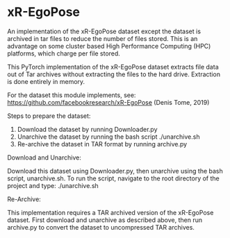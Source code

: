 # xR-EgoPose
 An implementation of the xR-EgoPose dataset except the dataset is archived in tar files to reduce the number of files stored.  This is an advantage on some cluster based High Performance Computing (HPC) platforms, which charge per file stored.
 
 This PyTorch implementation of the xR-EgoPose dataset extracts file data out of Tar archives without extracting the files to the hard drive.  Extraction is done entirely in memory.
 
 For the dataset this module implements, see: https://github.com/facebookresearch/xR-EgoPose (Denis Tome, 2019)
 
 Steps to prepare the dataset:
 
   1) Download the dataset by running Downloader.py
   2) Unarchive the dataset by running the bash script ./unarchive.sh
   3) Re-archive the dataset in TAR format by running archive.py

 Download and Unarchive:
 
   Download this dataset using Downloader.py, then unarchive using the
   bash script, unarchive.sh. To run the script, navigate to the root
   directory of the project and type: ./unarchive.sh

 Re-Archive:
 
   This implementation requires a TAR archived version of the xR-EgoPose
   dataset.  First download and unarchive as described above, then run
   archive.py to convert the dataset to uncompressed TAR archives.
